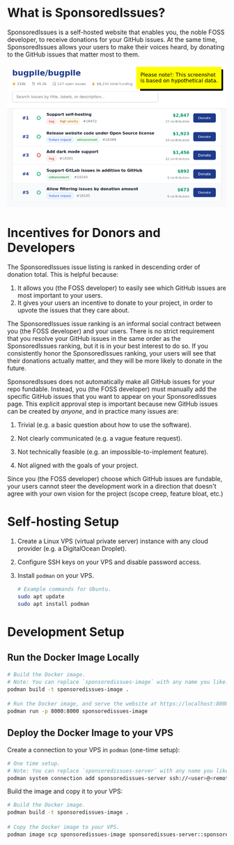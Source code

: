 # What is SponsoredIssues?

SponsoredIssues is a self-hosted website that enables you, the noble FOSS developer, to receive donations for your GitHub issues. At the same time, SponsoredIssues allows your users to make their voices heard, by donating to the GitHub issues that matter most to them.

![SponsoredIssues website screenshot](static/images/issues-page-mockup.png)

# Incentives for Donors and Developers

The SponsoredIssues issue listing is ranked in descending order of donation total. This is helpful because:

1. It allows you (the FOSS developer) to easily see which GitHub issues are most important to your users.
2. It gives your users an incentive to donate to your project, in order to upvote the issues that they care about.

The SponsoredIssues issue ranking is an informal social contract between you (the FOSS developer) and your users. There is no strict requirement that you resolve your GitHub issues in the same order as the SponsoredIssues ranking, but it is in your best interest to do so. If you consistently honor the SponsoredIssues ranking, your users will see that their donations actually matter, and they will be more likely to donate in the future.

SponsoredIssues does not automatically make all GitHub issues for your repo fundable. Instead, you (the FOSS developer) must manually add the specific GitHub issues that you want to appear on your SponsoredIssues page. This explicit approval step is important because new GitHub issues can be created by *anyone*, and in practice many issues are:

1. Trivial (e.g. a basic question about how to use the software).

2. Not clearly communicated (e.g. a vague feature request).

3. Not technically feasible (e.g. an impossible-to-implement feature).

4. Not aligned with the goals of your project.

Since you (the FOSS developer) choose which GitHub issues are fundable, your users cannot steer the development work in a direction that doesn't agree with your own vision for the project (scope creep, feature bloat, etc.)

# Self-hosting Setup

1. Create a Linux VPS (virtual private server) instance with any cloud provider (e.g. a DigitalOcean Droplet).

2. Configure SSH keys on your VPS and disable password access.

3. Install `podman` on your VPS.

   ```bash
   # Example commands for Ubuntu.
   sudo apt update
   sudo apt install podman
   ```

# Development Setup

## Run the Docker Image Locally

```bash
# Build the Docker image.
# Note: You can replace `sponsoredissues-image` with any name you like.
podman build -t sponsoredissues-image .

# Run the Docker image, and serve the website at https://localhost:8000.
podman run -p 8000:8000 sponsoredissues-image
```

## Deploy the Docker Image to your VPS

Create a connection to your VPS in `podman` (one-time setup):

```bash
# One time setup.
# Note: You can replace `sponsoredissues-server` with any name you like.
podman system connection add sponsoredissues-server ssh://<user>@<remote_host_ip_or_hostname>
```

Build the image and copy it to your VPS:

```bash
# Build the Docker image.
podman build -t sponsoredissues-image .

# Copy the Docker image to your VPS.
podman image scp sponsoredissues-image sponsoredissues-server::sponsoredissues-image
```